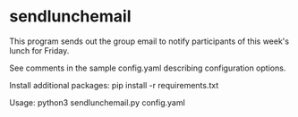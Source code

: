 # sendlunchemail

This program sends out the group email to notify participants of this week's
lunch for Friday.

See comments in the sample config.yaml describing configuration options.

Install additional packages:
pip install -r requirements.txt

Usage:
python3 sendlunchemail.py config.yaml